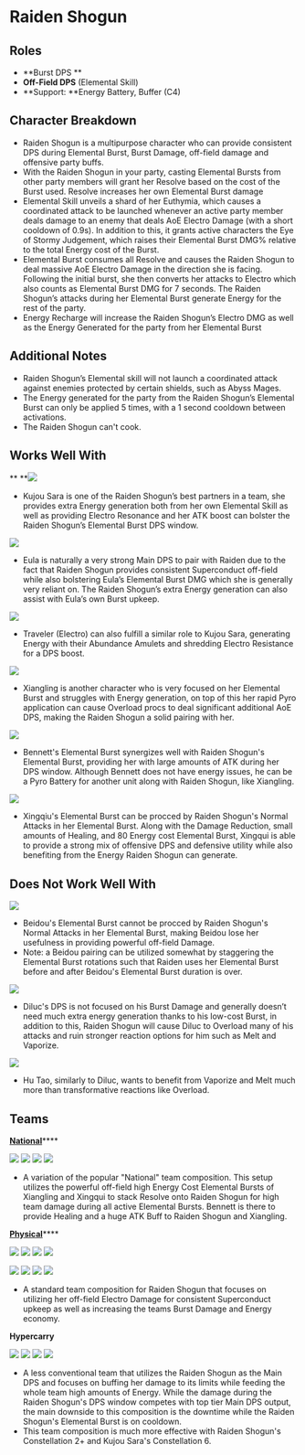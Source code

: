 # Raiden Shogun

## **Roles**

* \*\*Burst DPS \*\*
* **Off-Field DPS** (Elemental Skill)
* \*\*Support: \*\*Energy Battery, Buffer (C4)

## **Character Breakdown**

* Raiden Shogun is a multipurpose character who can provide consistent DPS during Elemental Burst, Burst Damage, off-field damage and offensive party buffs.
* With the Raiden Shogun in your party, casting Elemental Bursts from other party members will grant her Resolve based on the cost of the Burst used. Resolve increases her own Elemental Burst damage
* Elemental Skill unveils a shard of her Euthymia, which causes a coordinated attack to be launched whenever an active party member deals damage to an enemy that deals AoE Electro Damage (with a short cooldown of 0.9s). In addition to this, it grants active characters the Eye of Stormy Judgement, which raises their Elemental Burst DMG% relative to the total Energy cost of the Burst.
* Elemental Burst consumes all Resolve and causes the Raiden Shogun to deal massive AoE Electro Damage in the direction she is facing. Following the initial burst, she then converts her attacks to Electro which also counts as Elemental Burst DMG for 7 seconds. The Raiden Shogun’s attacks during her Elemental Burst generate Energy for the rest of the party.
* Energy Recharge will increase the Raiden Shogun’s Electro DMG as well as the Energy Generated for the party from her Elemental Burst

## **Additional Notes**

* Raiden Shogun’s Elemental skill will not launch a coordinated attack against enemies protected by certain shields, such as Abyss Mages.
* The Energy generated for the party from the Raiden Shogun’s Elemental Burst can only be applied 5 times, with a 1 second cooldown between activations.
* The Raiden Shogun can't cook.

## **Works Well With**

\*\* \*\*![](../../.gitbook/assets/UI\_AvatarIcon\_Sara.png)

* Kujou Sara is one of the Raiden Shogun’s best partners in a team, she provides extra Energy generation both from her own Elemental Skill as well as providing Electro Resonance and her ATK boost can bolster the Raiden Shogun’s Elemental Burst DPS window.

![](../../.gitbook/assets/UI\_AvatarIcon\_Eula.png)

* Eula is naturally a very strong Main DPS to pair with Raiden due to the fact that Raiden Shogun provides consistent Superconduct off-field while also bolstering Eula’s Elemental Burst DMG which she is generally very reliant on. The Raiden Shogun’s extra Energy generation can also assist with Eula’s own Burst upkeep.

![](../../.gitbook/assets/ui\_avataricon\_aether\_electro.png)

* Traveler (Electro) can also fulfill a similar role to Kujou Sara, generating Energy with their Abundance Amulets and shredding Electro Resistance for a DPS boost.

![](../../.gitbook/assets/UI\_AvatarIcon\_Xiangling.png)

* Xiangling is another character who is very focused on her Elemental Burst and struggles with Energy generation, on top of this her rapid Pyro application can cause Overload procs to deal significant additional AoE DPS, making the Raiden Shogun a solid pairing with her.

![](../../.gitbook/assets/UI\_AvatarIcon\_Bennett.png)

* Bennett's Elemental Burst synergizes well with Raiden Shogun's Elemental Burst, providing her with large amounts of ATK during her DPS window. Although Bennett does not have energy issues, he can be a Pyro Battery for another unit along with Raiden Shogun, like Xiangling.

![](../../.gitbook/assets/UI\_AvatarIcon\_Xingqiu.png)

* Xingqiu's Elemental Burst can be procced by Raiden Shogun's Normal Attacks in her Elemental Burst. Along with the Damage Reduction, small amounts of Healing, and 80 Energy cost Elemental Burst, Xingqui is able to provide a strong mix of offensive DPS and defensive utility while also benefiting from the Energy Raiden Shogun can generate.

## **Does Not Work Well With**

![](../../.gitbook/assets/UI\_AvatarIcon\_Beidou.png)

* Beidou's Elemental Burst cannot be procced by Raiden Shogun's Normal Attacks in her Elemental Burst, making Beidou lose her usefulness in providing powerful off-field Damage.
* Note: a Beidou pairing can be utilized somewhat by staggering the Elemental Burst rotations such that Raiden uses her Elemental Burst before and after Beidou's Elemental Burst duration is over.

![](../../.gitbook/assets/UI\_AvatarIcon\_Diluc.png)

* Diluc's DPS is not focused on his Burst Damage and generally doesn’t need much extra energy generation thanks to his low-cost Burst, in addition to this, Raiden Shogun will cause Diluc to Overload many of his attacks and ruin stronger reaction options for him such as Melt and Vaporize.

![](../../.gitbook/assets/UI\_AvatarIcon\_Hutao.png)

* Hu Tao, similarly to Diluc, wants to benefit from Vaporize and Melt much more than transformative reactions like Overload.

## **Teams**

[**National**](../../teams/national.md)\*\*\*\*

![](../../.gitbook/assets/UI\_AvatarIcon\_Shougun.png) ![](../../.gitbook/assets/UI\_AvatarIcon\_Bennett.png) ![](../../.gitbook/assets/UI\_AvatarIcon\_Xiangling.png) ![](../../.gitbook/assets/UI\_AvatarIcon\_Xingqiu.png)

* A variation of the popular "National" team composition. This setup utilizes the powerful off-field high Energy Cost Elemental Bursts of Xiangling and Xingqui to stack Resolve onto Raiden Shogun for high team damage during all active Elemental Bursts. Bennett is there to provide Healing and a huge ATK Buff to Raiden Shogun and Xiangling.

[**Physical**](../../teams/physical.md)\*\*\*\*

![](../../.gitbook/assets/UI\_AvatarIcon\_Eula.png) ![](../../.gitbook/assets/UI\_AvatarIcon\_Shougun.png) ![](../../.gitbook/assets/UI\_AvatarIcon\_Rosaria.png) ![](../../.gitbook/assets/UI\_AvatarIcon\_Bennett.png)

![](../../.gitbook/assets/UI\_AvatarIcon\_Zhongli.png) ![](../../.gitbook/assets/UI\_AvatarIcon\_Eula.png) ![](../../.gitbook/assets/UI\_AvatarIcon\_Bennett.png) ![](../../.gitbook/assets/UI\_AvatarIcon\_Shougun.png)

* A standard team composition for Raiden Shogun that focuses on utilizing her off-field Electro Damage for consistent Superconduct upkeep as well as increasing the teams Burst Damage and Energy economy.

**Hypercarry**

![](../../.gitbook/assets/UI\_AvatarIcon\_Shougun.png) ![](../../.gitbook/assets/UI\_AvatarIcon\_Bennett.png) ![](../../.gitbook/assets/UI\_AvatarIcon\_Sara.png) ![](../../.gitbook/assets/UI\_AvatarIcon\_Kazuha.png)

* A less conventional team that utilizes the Raiden Shogun as the Main DPS and focuses on buffing her damage to its limits while feeding the whole team high amounts of Energy. While the damage during the Raiden Shogun's DPS window competes with top tier Main DPS output, the main downside to this composition is the downtime while the Raiden Shogun's Elemental Burst is on cooldown.
* This team composition is much more effective with Raiden Shogun's Constellation 2+ and Kujou Sara's Constellation 6.

